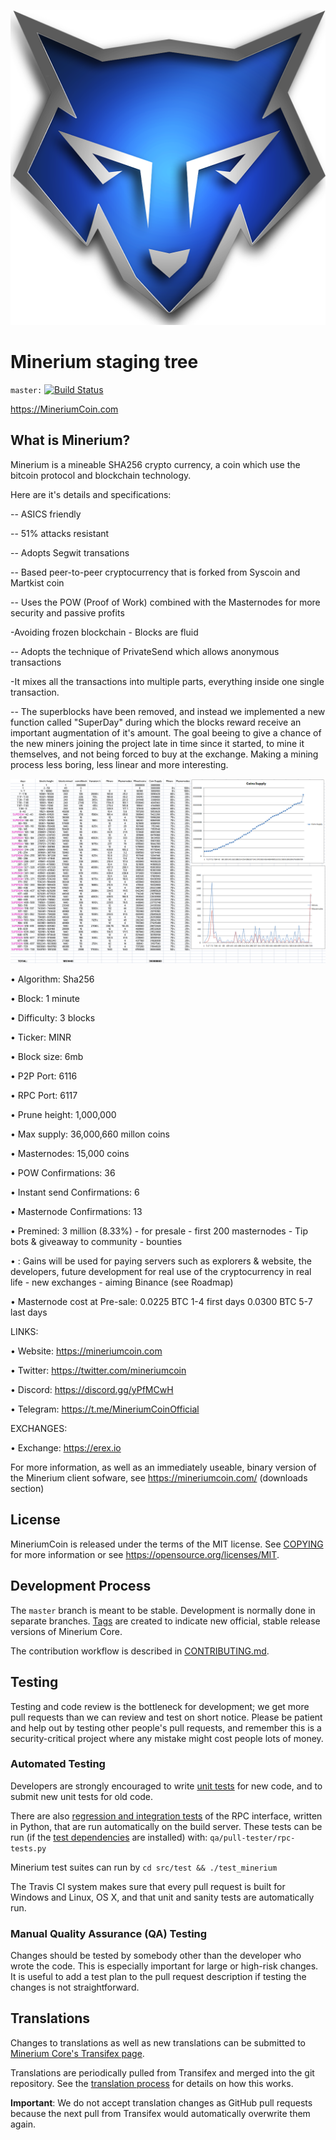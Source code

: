 ![](images/mineriumcoin.png)


Minerium staging tree 
=========================

`master:` [![Build Status](https://travis-ci.org/minerium/minerium.svg?branch=master)](https://travis-ci.org/minerium/minerium) 

https://MineriumCoin.com


What is Minerium?
----------------

Minerium is a mineable SHA256 crypto currency, a coin which use the bitcoin protocol and blockchain technology.

Here are it's details and specifications:


-- ASICS friendly

-- 51% attacks resistant

-- Adopts Segwit transations

-- Based peer-to-peer cryptocurrency that is forked from Syscoin and Martkist coin

-- Uses the POW (Proof of Work) combined with the Masternodes for more security and passive profits
 
 -Avoiding frozen blockchain - Blocks are fluid

-- Adopts the technique of PrivateSend which allows anonymous transactions
 
 -It mixes all the transactions into multiple parts, everything inside one single transaction.


-- The superblocks have been removed, and instead we implemented a new function called "SuperDay" during which the blocks reward receive an important augmentation of it's amount.
    The goal beeing to give a chance of the new miners joining the project late in time since it started, to mine it themselves,        and not being forced to buy at the exchange.
    Making a mining process less boring, less linear and more interesting.

![](images/block_rewards.png)

 
• Algorithm:        Sha256

• Block:            1 minute

• Difficulty:       3 blocks

• Ticker:           MINR

• Block size:       6mb

• P2P Port:         6116

• RPC Port:         6117

• Prune height:     1,000,000

• Max supply:       36,000,660 millon coins

• Masternodes:         15,000 coins

• POW Confirmations:   36

• Instant send Confirmations: 6

• Masternode Confirmations:   13

• Premined: 3 million (8.33%)  - for presale - first 200 masternodes  - Tip bots &  giveaway to community - bounties

•                 : Gains will be used for paying servers  such as explorers & website, the developers, 
		    future development for real use of the cryptocurrency in real life - 
		    new exchanges - aiming Binance (see Roadmap)

• Masternode cost at Pre-sale:   0.0225 BTC 1-4 first days 
                                    0.0300 BTC 5-7 last days




LINKS:

• Website: https://mineriumcoin.com

• Twitter: https://twitter.com/mineriumcoin

• Discord: https://discord.gg/yPfMCwH

• Telegram: https://t.me/MineriumCoinOfficial




EXCHANGES:

• Exchange: https://erex.io






For more information, as well as an immediately useable, binary version of
the Minerium client sofware, see https://mineriumcoin.com/  (downloads section)


License
-------

MineriumCoin is released under the terms of the MIT license. See [COPYING](COPYING) for more
information or see https://opensource.org/licenses/MIT.

Development Process
-------------------

The `master` branch is meant to be stable. Development is normally done in separate branches.
[Tags](https://github.com/minerium/minerium/tags) are created to indicate new official,
stable release versions of Minerium Core.

The contribution workflow is described in [CONTRIBUTING.md](CONTRIBUTING.md).

Testing
-------

Testing and code review is the bottleneck for development; we get more pull
requests than we can review and test on short notice. Please be patient and help out by testing
other people's pull requests, and remember this is a security-critical project where any mistake might cost people
lots of money.

### Automated Testing

Developers are strongly encouraged to write [unit tests](/doc/unit-tests.md) for new code, and to
submit new unit tests for old code.

There are also [regression and integration tests](/qa) of the RPC interface, written
in Python, that are run automatically on the build server.
These tests can be run (if the [test dependencies](/qa) are installed) with: `qa/pull-tester/rpc-tests.py`

Minerium test suites can run by `cd src/test && ./test_minerium`

The Travis CI system makes sure that every pull request is built for Windows
and Linux, OS X, and that unit and sanity tests are automatically run.

### Manual Quality Assurance (QA) Testing

Changes should be tested by somebody other than the developer who wrote the
code. This is especially important for large or high-risk changes. It is useful
to add a test plan to the pull request description if testing the changes is
not straightforward.

Translations
------------

Changes to translations as well as new translations can be submitted to
[Minerium Core's Transifex page](https://www.transifex.com/projects/p/minerium/).

Translations are periodically pulled from Transifex and merged into the git repository. See the
[translation process](doc/translation_process.md) for details on how this works.

**Important**: We do not accept translation changes as GitHub pull requests because the next
pull from Transifex would automatically overwrite them again.

